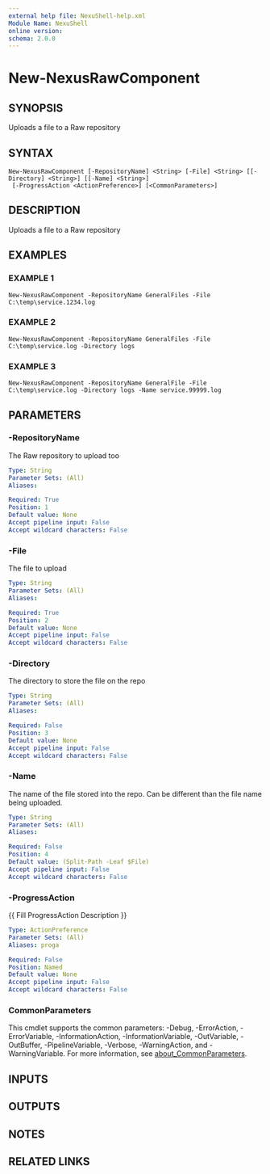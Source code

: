 ```yaml
---
external help file: NexuShell-help.xml
Module Name: NexuShell
online version:
schema: 2.0.0
---
```


# New-NexusRawComponent

## SYNOPSIS
Uploads a file to a Raw repository

## SYNTAX

```
New-NexusRawComponent [-RepositoryName] <String> [-File] <String> [[-Directory] <String>] [[-Name] <String>]
 [-ProgressAction <ActionPreference>] [<CommonParameters>]
```

## DESCRIPTION
Uploads a file to a Raw repository

## EXAMPLES

### EXAMPLE 1
```
New-NexusRawComponent -RepositoryName GeneralFiles -File C:\temp\service.1234.log
```

### EXAMPLE 2
```
New-NexusRawComponent -RepositoryName GeneralFiles -File C:\temp\service.log -Directory logs
```

### EXAMPLE 3
```
New-NexusRawComponent -RepositoryName GeneralFile -File C:\temp\service.log -Directory logs -Name service.99999.log
```

## PARAMETERS

### -RepositoryName
The Raw repository to upload too

```yaml
Type: String
Parameter Sets: (All)
Aliases:

Required: True
Position: 1
Default value: None
Accept pipeline input: False
Accept wildcard characters: False
```

### -File
The file to upload

```yaml
Type: String
Parameter Sets: (All)
Aliases:

Required: True
Position: 2
Default value: None
Accept pipeline input: False
Accept wildcard characters: False
```

### -Directory
The directory to store the file on the repo

```yaml
Type: String
Parameter Sets: (All)
Aliases:

Required: False
Position: 3
Default value: None
Accept pipeline input: False
Accept wildcard characters: False
```

### -Name
The name of the file stored into the repo.
Can be different than the file name being uploaded.

```yaml
Type: String
Parameter Sets: (All)
Aliases:

Required: False
Position: 4
Default value: (Split-Path -Leaf $File)
Accept pipeline input: False
Accept wildcard characters: False
```

### -ProgressAction
{{ Fill ProgressAction Description }}

```yaml
Type: ActionPreference
Parameter Sets: (All)
Aliases: proga

Required: False
Position: Named
Default value: None
Accept pipeline input: False
Accept wildcard characters: False
```

### CommonParameters
This cmdlet supports the common parameters: -Debug, -ErrorAction, -ErrorVariable, -InformationAction, -InformationVariable, -OutVariable, -OutBuffer, -PipelineVariable, -Verbose, -WarningAction, and -WarningVariable. For more information, see [about_CommonParameters](http://go.microsoft.com/fwlink/?LinkID=113216).

## INPUTS

## OUTPUTS

## NOTES

## RELATED LINKS
